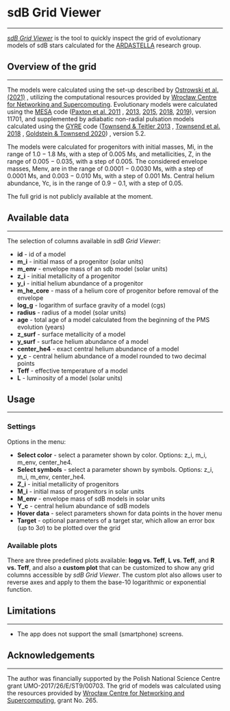 # sdB Grid Viewer

***
[_sdB Grid Viewer_](https://sdb-grid-viewer.herokuapp.com)
is the tool to quickly inspect the grid of evolutionary
models of sdB stars calculated for
the [ARDASTELLA](https://ardastella.up.krakow.pl/) research group.

## Overview of the grid

***
The models were calculated using the set-up described
by [Ostrowski et al. (2021)](https://ui.adsabs.harvard.edu/abs/2021MNRAS.503.4646O/abstract)
, utilizing the computational resources provided
by [Wrocław Centre for Networking and Supercomputing](https://www.wcss.pl/en/).
Evolutionary models were calculated using the
[MESA](https://github.com/MESAHub/mesa) code
([Paxton et al. 2011](https://ui.adsabs.harvard.edu/abs/2011ApJS..192....3P/abstract)
,
[2013](https://ui.adsabs.harvard.edu/abs/2013ApJS..208....4P/abstract),
[2015](https://ui.adsabs.harvard.edu/abs/2015ApJS..220...15P/abstract),
[2018](https://ui.adsabs.harvard.edu/abs/2018ApJS..234...34P/abstract),
[2019](https://ui.adsabs.harvard.edu/abs/2019ApJS..243...10P/abstract)),
version 11701, and supplemented by adiabatic non-radial pulsation models
calculated using the [GYRE](https://github.com/rhdtownsend/gyre) code
([Townsend & Teitler 2013](https://ui.adsabs.harvard.edu/abs/2013MNRAS.435.3406T/abstract)
,
[Townsend et al. 2018](https://ui.adsabs.harvard.edu/abs/2018MNRAS.475..879T/abstract)
,
[Goldstein & Townsend 2020](https://ui.adsabs.harvard.edu/abs/2020ApJ...899..116G/abstract))
, version 5.2.

The models were calculated for progenitors with initial masses, Mi, in the
range of 1.0 − 1.8 Ms, with a step of 0.005 Ms, and metallicities, Z, in the
range of 0.005 − 0.035, with a step of 0.005. The considered envelope masses,
Menv, are in the range of 0.0001 − 0.0030 Ms, with a step of 0.0001 Ms, and
0.003 − 0.010 Ms, with a step of 0.001 Ms. Central helium abundance, Yc, is in
the range of 0.9 − 0.1, with a step of 0.05.

The full grid is not publicly available at the moment.

## Available data

***
The selection of columns available in _sdB Grid Viewer_:

* **id** - id of a model
* **m_i** - initial mass of a progenitor (solar units)
* **m_env** - envelope mass of an sdb model (solar units)
* **z_i** - initial metallicity of a progenitor
* **y_i** - initial helium abundance of a progenitor
* **m_he_core** - mass of a helium core of progenitor before removal of the
  envelope
* **log_g** - logarithm of surface gravity of a model (cgs)
* **radius** - radius of a model (solar units)
* **age** - total age of a model calculated from the beginning of the PMS
  evolution (years)
* **z_surf** - surface metallicity of a model
* **y_surf** - surface helium abundance of a model
* **center_he4** - exact central helium abundance of a model
* **y_c** - central helium abundance of a model rounded to two decimal points
* **Teff** - effective temperature of a model
* **L** - luminosity of a model (solar units)

## Usage

***
### Settings

Options in the menu:

* **Select color** - select a parameter shown by color. Options: z_i, m_i,
  m_env, center_he4.
* **Select symbols** - select a parameter shown by symbols. Options: z_i, m_i,
  m_env, center_he4.
* **Z_i** - initial metallicity of progenitors
* **M_i** - initial mass of progenitors in solar units
* **M_env** - envelope mass of sdB models in solar units
* **Y_c** - central helium abundance of sdB models
* **Hover data** - select parameters shown for data points in the hover menu
* **Target** - optional parameters of a target star, which allow an error box (up to $3\sigma$) to be plotted over the grid

### Available plots

There are three predefined plots available: **logg vs. Teff**, **L vs. Teff**,
and **R vs. Teff**, and also a **custom plot** that can be customized to show
any grid columns accessible by _sdB Grid Viewer_. The custom plot also allows
user to reverse axes and apply to them the base-10 logarithmic or exponential
function.

## Limitations

***
* The app does not support the small (smartphone) screens.

## Acknowledgements

***
The author was financially supported by the Polish National Science Centre
grant UMO-2017/26/E/ST9/00703. The grid of models was calculated using the
resources provided by
[Wrocław Centre for Networking and Supercomputing](https://www.wcss.pl/en/),
grant No. 265.